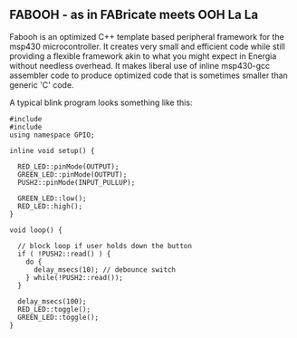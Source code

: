 FABOOH - as in FABricate meets OOH La La
----------------------------------------
Fabooh is an optimized C++ template based peripheral framework for the
msp430 microcontroller.  It creates very small and efficient code while
still providing a flexible framework akin to what you might expect in
Energia without needless overhead.  It makes liberal use of inline
msp430-gcc assembler code to produce optimized code that is sometimes
smaller than generic 'C' code.

A typical blink program looks something like this:

<pre>
<code>#include <fabooh.h>
#include <main.h>
using namespace GPIO;

inline void setup() {

  RED_LED::pinMode(OUTPUT);
  GREEN_LED::pinMode(OUTPUT);
  PUSH2::pinMode(INPUT_PULLUP);

  GREEN_LED::low();
  RED_LED::high();
}

void loop() {
  
  // block loop if user holds down the button
  if ( !PUSH2::read() ) {
    do {
      delay_msecs(10); // debounce switch
    } while(!PUSH2::read());
  }

  delay_msecs(100);
  RED_LED::toggle();
  GREEN_LED::toggle();
}
</code>
</pre>

